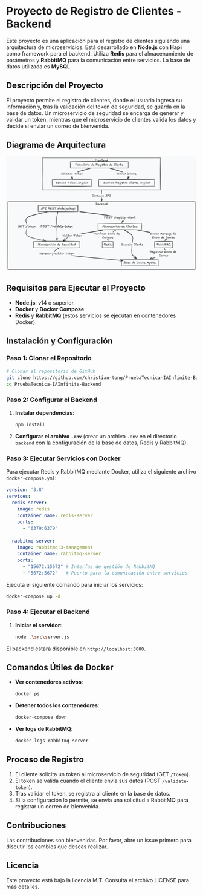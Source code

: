 # Proyecto de Registro de Clientes - Backend

Este proyecto es una aplicación para el registro de clientes siguiendo una arquitectura de microservicios. Está desarrollado en **Node.js** con **Hapi** como framework para el backend. Utiliza **Redis** para el almacenamiento de parámetros y **RabbitMQ** para la comunicación entre servicios. La base de datos utilizada es **MySQL**.

## Descripción del Proyecto

El proyecto permite el registro de clientes, donde el usuario ingresa su información y, tras la validación del token de seguridad, se guarda en la base de datos. Un microservicio de seguridad se encarga de generar y validar un token, mientras que el microservicio de clientes valida los datos y decide si enviar un correo de bienvenida.

## Diagrama de Arquitectura

![Diagrama de Arquitectura](./DiagramaCompleto.png)

## Requisitos para Ejecutar el Proyecto

- **Node.js**: v14 o superior.
- **Docker** y **Docker Compose**.
- **Redis** y **RabbitMQ** (estos servicios se ejecutan en contenedores Docker).

## Instalación y Configuración

### Paso 1: Clonar el Repositorio

```bash
# Clonar el repositorio de GitHub
git clone https://github.com/christian-tong/PruebaTecnica-IAInfinite-Backend.git
cd PruebaTecnica-IAInfinite-Backend
```

### Paso 2: Configurar el Backend

1. **Instalar dependencias**:
   ```bash
   npm install
   ```
2. **Configurar el archivo `.env`** (crear un archivo `.env` en el directorio `backend` con la configuración de la base de datos, Redis y RabbitMQ).

### Paso 3: Ejecutar Servicios con Docker

Para ejecutar Redis y RabbitMQ mediante Docker, utiliza el siguiente archivo `docker-compose.yml`:

```yaml
version: '3.8'
services:
  redis-server:
    image: redis
    container_name: redis-server
    ports:
      - "6379:6379"

  rabbitmq-server:
    image: rabbitmq:3-management
    container_name: rabbitmq-server
    ports:
      - "15672:15672" # Interfaz de gestión de RabbitMQ
      - "5672:5672"   # Puerto para la comunicación entre servicios
```

Ejecuta el siguiente comando para iniciar los servicios:

```bash
docker-compose up -d
```

### Paso 4: Ejecutar el Backend

1. **Iniciar el servidor**:
   ```bash
   node .\src\server.js
   ```

El backend estará disponible en `http://localhost:3000`.

## Comandos Útiles de Docker

- **Ver contenedores activos**:
  ```bash
  docker ps
  ```
- **Detener todos los contenedores**:
  ```bash
  docker-compose down
  ```
- **Ver logs de RabbitMQ**:
  ```bash
  docker logs rabbitmq-server
  ```

## Proceso de Registro

1. El cliente solicita un token al microservicio de seguridad (GET `/token`).
2. El token se valida cuando el cliente envía sus datos (POST `/validate-token`).
3. Tras validar el token, se registra al cliente en la base de datos.
4. Si la configuración lo permite, se envía una solicitud a RabbitMQ para registrar un correo de bienvenida.

## Contribuciones

Las contribuciones son bienvenidas. Por favor, abre un issue primero para discutir los cambios que deseas realizar.

## Licencia

Este proyecto está bajo la licencia MIT. Consulta el archivo LICENSE para más detalles.
